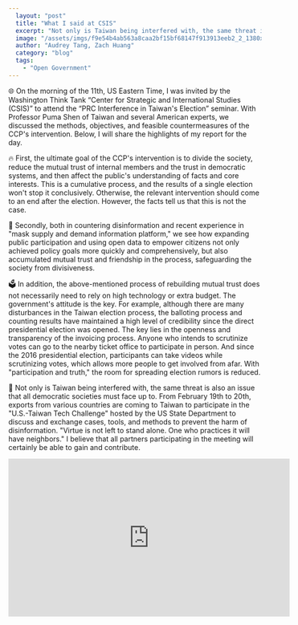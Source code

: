 ```yaml
---
  layout: "post"
  title: "What I said at CSIS"
  excerpt: "Not only is Taiwan being interfered with, the same threat is also an issue that all democratic societies must face up to."
  image: "/assets/imgs/f9e54b4ab563a8caa2bf15bf68147f913913eeb2_2_1380x386.jpeg"
  author: "Audrey Tang, Zach Huang"
  category: "blog"
  tags: 
    - "Open Government"
---
```



🌐 On the morning of the 11th, US Eastern Time, I was invited by the Washington Think Tank “Center for Strategic and International Studies (CSIS)” to attend the “PRC Interference in Taiwan's Election” seminar. With Professor Puma Shen of Taiwan and several American experts, we discussed the methods, objectives, and feasible countermeasures of the CCP's intervention. Below, I will share the highlights of my report for the day.

🔥 First, the ultimate goal of the CCP's intervention is to divide the society, reduce the mutual trust of internal members and the trust in democratic systems, and then affect the public's understanding of facts and core interests. This is a cumulative process, and the results of a single election won't stop it conclusively. Otherwise, the relevant intervention should come to an end after the election. However, the facts tell us that this is not the case.

🚸 Secondly, both in countering disinformation and recent experience in "mask supply and demand information platform," we see how expanding public participation and using open data to empower citizens not only achieved policy goals more quickly and comprehensively, but also accumulated mutual trust and friendship in the process, safeguarding the society from divisiveness.

🗳️ In addition, the above-mentioned process of rebuilding mutual trust does not necessarily need to rely on high technology or extra budget. The government's attitude is the key. For example, although there are many disturbances in the Taiwan election process, the balloting process and counting results have maintained a high level of credibility since the direct presidential election was opened. The key lies in the openness and transparency of the invoicing process. Anyone who intends to scrutinize votes can go to the nearby ticket office to participate in person. And since the 2016 presidential election, participants can take videos while scrutinizing votes, which allows more people to get involved from afar. With "participation and truth," the room for spreading election rumors is reduced.

🗽 Not only is Taiwan being interfered with, the same threat is also an issue that all democratic societies must face up to. From February 19th to 20th, exports from various countries are coming to Taiwan to participate in the "U.S.-Taiwan Tech Challenge" hosted by the US State Department to discuss and exchange cases, tools, and methods to prevent the harm of disinformation. "Virtue is not left to stand alone. One who practices it will have neighbors." I believe that all partners participating in the meeting will certainly be able to gain and contribute.

<iframe width="560" height="315" src="https://www.youtube.com/embed/01Ks2xiHxnI" frameborder="0" allowfullscreen></iframe>
